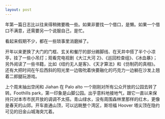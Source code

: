 ```yaml
---
layout: post
---
```


年第一篇日志比以往来得稍微要晚一些。如果非要找一个借口，是懒。如果一个借口不满意，还需要另一个说服自己，是忙。

看起来假期不少，都在一些琐事里消磨掉了。

开年以来更换了大门的门框、玄关和餐厅的部分踢脚线、在天井中搭了半个小凉亭，挂了一些小吊灯；观看完电视剧《大江大河 2》、《巡回检查组》、《冰血暴》；另外阅读了一些书籍，比如《纽约无人是客》、《天才算法》和《仿制药的真相》。还有大把时间在午后西斜的阳光里一边吸吮着快要融化的巧克力一边躺在沙发上翘着二郎腿玩游戏。

上个周末抽出空闲和 Jiahan 在 Palo alto 一个刚刚对所有公众开放的公园去转了转。Foothills park，第一印象是山脚公园。出乎意料地接地气，跟它一直以来保持只对本市市民开放的调调不太搭。青山绿水，没有周围森林里那样的红木，更像是春天的山郊。开车直通山顶，可以远眺整个湾区，斯坦福 Hoover 塔尖顶在隐约可见的旧金山城海突兀着。
